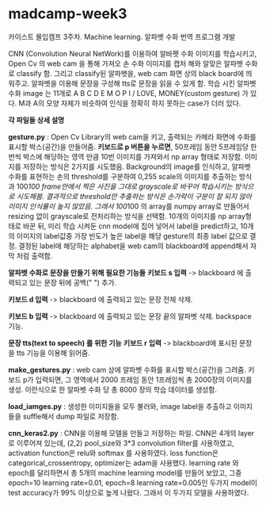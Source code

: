 # madcamp-week3
카이스트 몰입캠프 3주차. Machine learning. 알파벳 수화 번역 프로그램 개발

CNN (Convolution Neural NetWork)를 이용하여 알바펫 수화 이미지를 학습시키고, Open Cv 의 web cam 을 통해 가져오 손 수화 이미지를 캡처 해와 알맞은 알파벳 수화로 classify 함. 그리고 classify된 알파벳을, web cam 화면 상의 black board에 띄워주고. 알파벳을 이용해 문장을 구성해 tts로 문장을 읽을 수 있게 함.
학습 시킨 알파벳 수화 image 는 11개로 A B C D E M O P I  / LOVE, MONEY(custom gesture) 가 있다.
M과 A의 모양 자체가 비슷하여 인식을 정확히 하지 못하는 case가 더러 있다. 


**각 파일들 상세 설명**  

<b>gesture.py</b> : 
Open Cv Library의 web cam을 키고, 출력되는 카메라 화면에 수화를 표시할 박스(공간)을 만들어줌. <b>키보드로 p 버튼을 누르면</b>, 50프레임 동안 5프레임당 한번씩 박스에 해당하는 영역 만큼 10번 이미지를 가져와서 np array 형태로 저장함.
이미지를 저장하는 방식은 2가지를 시도했음. 
Background의 image를 인식하고, 알파벳 수화를 표현하는 손의 threshold를 구분하여 0,255 scale의 이미지를 추출하는 방식과
100*100 frame안에서 찍은 사진을 그대로 grayscale로 바꾸어 학습시키는 방식으로 시도해봄.
결과적으로 threshold만 추출하는 방식은 손가락이 구분이 잘 되지 않아 이미지 인식률이 높지 않았음. 그래서 100*100 의 array를 numpy array로 만들어서 resizing 없이 grayscale로 전처리하는 방식을 선택함.
10개의 이미지를 np array형태로 바꾼 뒤, 미리 학습 시켜둔 cnn model에 집어 넣어서 label을 predict하고, 10개의 이미지의 label값중 가장 빈도가 높은 label을 해당 gesture의 최종 label 값으로 결정. 
결정된 label에 해당하는 alphabet을 web cam의 blackboard에 append해서 자막 처럼 출력함.

**알파벳 수화로 문장을 만들기 위해 필요한 기능들**
<b>키보드 s 입력</b> -> blackboard 에 출력되고 있는 문장 뒤에 공백(" ") 추가.

<b>키보드 d 입력</b> -> blackboard 에 출력되고 있는 문장 전체 삭제.

<b>키보드 b 입력</b> -> blackboard 에 출력되고 있는 문장 끝의 알파벳 삭제. backspace 기능.

**문장 tts(text to speech) 를 위한 기능**
<b>키보드 r 입력</b> -> blackboard에 표시된 문장을 tts 기능을 이용해 읽어줌.


<b>make_gestures.py</b> : 
 web cam 상에 알파벳 수화를 표시할 박스(공간)을 그려줌. 키보드 p가 입력되면, 그 영역에서 2000 프레임 동안 1프레임씩 총 2000장의 이미지를 생성.
 이런식으로 한 알파벳 수화 당 총 8000 장의 학습 데이터를 생성함.
 
<b>load_iamges.py</b> : 
생성한 이미지들을 모두 불러와, image label을 추출하고 이미지들을 suffle해서 dump 파일로 저장함.

<b>cnn_keras2.py</b> : 
CNN을 이용해 모델을 만들고 저장하는 파일.
CNN은 4개의 layer로 이루어져 있는데, (2,2) pool_size와 3*3 convolution filter를 사용하였고, activation function은 relu와 softmax 를 
사용하였다. loss function은 categorical_crossentropy, optimizer는 adam을 
사용했다.
learning rate 와 epoch를 달리하면서 총 5개의 machine learning model를 만들어 보았고,
그중 epoch=10 learning rate=0.01, epoch=8 learning rate=0.005인 두가지 model이 test accuracy가 99% 이상으로 높게 나왔다. 그래서 이 두가지 모델을 사용하였다.
